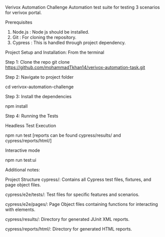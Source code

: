 Verivox Automation Challenge
Automation test suite for testing 3 scenarios for verivox portal.

Prerequisites
1. Node.js : Node js should be installed.
2. Git : For cloning the repository.
3. Cypress : This is handled through project dependency.

Project Setup and Installation: From the terminal

Step 1: Clone the repo
git clone https://github.com/mohammadTkhan14/verivox-automation-task.git

Step 2: Navigate to project folder

cd verivox-automation-challenge

Step 3: Install the dependencies

npm install

Step 4: Running the Tests

Headless Test Execution

npm run test
[reports can be found cypress/results/ and cypress/reports/html/]

Interactive mode

npm run test:ui


Additional notes:

Project Structure
cypress/: Contains all Cypress test files, fixtures, and page object files.

cypress/e2e/tests/: Test files for specific features and scenarios.

cypress/e2e/pages/: Page Object files containing functions for interacting with elements.

cypress/results/: Directory for generated JUnit XML reports.

cypress/reports/html/: Directory for generated HTML reports.


